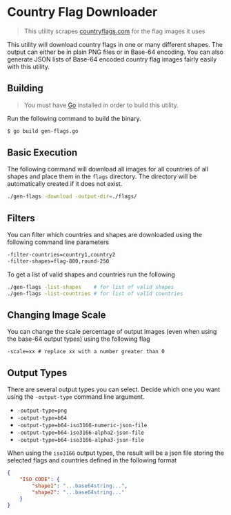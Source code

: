 # Country Flag Downloader

> This utility scrapes [countryflags.com](https://www.countryflags.com/) for the flag images it uses

This utility will download country flags in one or many different shapes. The output can either be in plain PNG files or in Base-64 encoding. You can also generate JSON lists of Base-64 encoded country flag images fairly easily with this utility.

## Building

> You must have [Go](https://golang.org/) installed in order to build this utility.

Run the following command to build the binary.

```sh
$ go build gen-flags.go
```

## Basic Execution

The following command will download all images for all countries of all shapes and place them in the `flags` directory. The directory will be automatically created if it does not exist.

```sh
./gen-flags -download -output-dir=./flags/
```

## Filters

You can filter which countries and shapes are downloaded using the following command line parameters

```sh
-filter-countries=country1,country2
-filter-shapes=flag-800,round-250
```

To get a list of valid shapes and countries run the following

```sh
./gen-flags -list-shapes    # for list of valid shapes
./gen-flags -list-countries # for list of valid countries
```

## Changing Image Scale

You can change the scale percentage of output images (even when using the base-64 output types) using the following flag
```
-scale=xx # replace xx with a number greater than 0
```

## Output Types

There are several output types you can select. Decide which one you want using the `-output-type` command line argument.

- `-output-type=png`
- `-output-type=b64`
- `-output-type=b64-iso3166-numeric-json-file`
- `-output-type=b64-iso3166-alpha2-json-file`
- `-output-type=b64-iso3166-alpha3-json-file`

When using the `iso3166` output types, the result will be a json file storing the selected flags and countries defined in the following format

```json
{
    "ISO_CODE": {
        "shape1": "...base64string...",
        "shape2": "...base64string..."
    }
}
```
